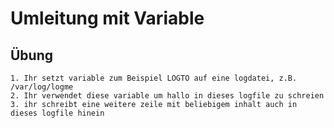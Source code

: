 # Umleitung mit Variable 

## Übung

```
1. Ihr setzt variable zum Beispiel LOGTO auf eine logdatei, z.B. /var/log/logme
2. Ihr verwendet diese variable um hallo in dieses logfile zu schreien
3. ihr schreibt eine weitere zeile mit beliebigem inhalt auch in dieses logfile hinein

```

